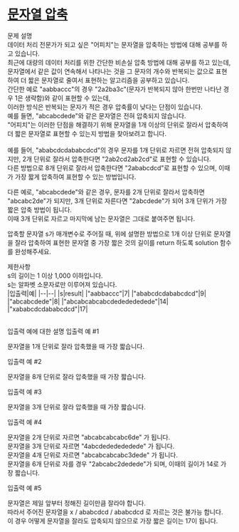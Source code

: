 # [문자열 압축](https://school.programmers.co.kr/learn/courses/30/lessons/60057)

문제 설명<br>
데이터 처리 전문가가 되고 싶은 "어피치"는 문자열을 압축하는 방법에 대해 공부를 하고 있습니다.<br> 최근에 대량의 데이터 처리를 위한 간단한 비손실 압축 방법에 대해 공부를 하고 있는데, <br>문자열에서 같은 값이 연속해서 나타나는 것을 그 문자의 개수와 반복되는 값으로 표현하여 더 짧은 문자열로 줄여서 표현하는 알고리즘을 공부하고 있습니다.<br>
간단한 예로 "aabbaccc"의 경우 "2a2ba3c"(문자가 반복되지 않아 한번만 나타난 경우 1은 생략함)와 같이 표현할 수 있는데,<br> 이러한 방식은 반복되는 문자가 적은 경우 압축률이 낮다는 단점이 있습니다.<br> 예를 들면, "abcabcdede"와 같은 문자열은 전혀 압축되지 않습니다. <br>"어피치"는 이러한 단점을 해결하기 위해 문자열을 1개 이상의 단위로 잘라서 압축하여 더 짧은 문자열로 표현할 수 있는지 방법을 찾아보려고 합니다.<br>
<br>
예를 들어, "ababcdcdababcdcd"의 경우 문자를 1개 단위로 자르면 전혀 압축되지 않지만, 2개 단위로 잘라서 압축한다면 "2ab2cd2ab2cd"로 표현할 수 있습니다. <br>다른 방법으로 8개 단위로 잘라서 압축한다면 "2ababcdcd"로 표현할 수 있으며, 이때가 가장 짧게 압축하여 표현할 수 있는 방법입니다.<br>

다른 예로, "abcabcdede"와 같은 경우, 문자를 2개 단위로 잘라서 압축하면 "abcabc2de"가 되지만, 3개 단위로 자른다면 "2abcdede"가 되어 3개 단위가 가장 짧은 압축 방법이 됩니다. <br>이때 3개 단위로 자르고 마지막에 남는 문자열은 그대로 붙여주면 됩니다.<br>

압축할 문자열 s가 매개변수로 주어질 때, 위에 설명한 방법으로 1개 이상 단위로 문자열을 잘라 압축하여 표현한 문자열 중 가장 짧은 것의 길이를 return 하도록 solution 함수를 완성해주세요.<br>

제한사항<br>
s의 길이는 1 이상 1,000 이하입니다.<br>
s는 알파벳 소문자로만 이루어져 있습니다.<br>
|입출력|예|
|--|--|
|s|result|
|"aabbaccc"|7|
|"ababcdcdababcdcd"|9|
|"abcabcdede"|8|
|"abcabcabcabcdededededede"|14|
|"xababcdcdababcdcd"|17|

<br>
입출력 예에 대한 설명  
입출력 예 #1  
  
문자열을 1개 단위로 잘라 압축했을 때 가장 짧습니다.<br>

입출력 예 #2<br>

문자열을 8개 단위로 잘라 압축했을 때 가장 짧습니다.<br>

입출력 예 #3<br>

문자열을 3개 단위로 잘라 압축했을 때 가장 짧습니다.<br>

입출력 예 #4<br>

문자열을 2개 단위로 자르면 "abcabcabcabc6de" 가 됩니다.<br>
문자열을 3개 단위로 자르면 "4abcdededededede" 가 됩니다.<br>
문자열을 4개 단위로 자르면 "abcabcabcabc3dede" 가 됩니다.<br>
문자열을 6개 단위로 자를 경우 "2abcabc2dedede"가 되며, 이때의 길이가 14로 가장 짧습니다.<br>

입출력 예 #5<br>

문자열은 제일 앞부터 정해진 길이만큼 잘라야 합니다.<br>
따라서 주어진 문자열을 x / ababcdcd / ababcdcd 로 자르는 것은 불가능 합니다.<br>
이 경우 어떻게 문자열을 잘라도 압축되지 않으므로 가장 짧은 길이는 17이 됩니다.<br>
